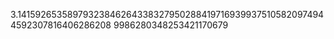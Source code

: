 3.141592653589793238462643383279502884197169399375105820974944592307816406286208
9986280348253421170679